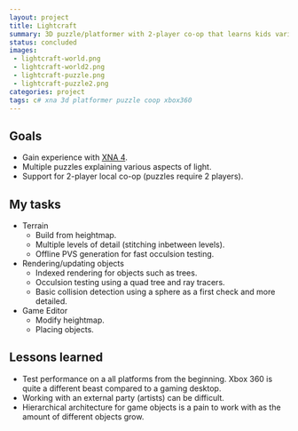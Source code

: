 ```yaml
---
layout: project
title: Lightcraft
summary: 3D puzzle/platformer with 2-player co-op that learns kids various aspects of light through puzzels.
status: concluded
images:
 - lightcraft-world.png
 - lightcraft-world2.png
 - lightcraft-puzzle.png
 - lightcraft-puzzle2.png
categories: project
tags: c# xna 3d platformer puzzle coop xbox360
---
```


## Goals
* Gain experience with [XNA 4](https://en.wikipedia.org/wiki/Microsoft_XNA).
* Multiple puzzles explaining various aspects of light.
* Support for 2-player local co-op (puzzles require 2 players).

## My tasks
* Terrain
  * Build from heightmap.
  * Multiple levels of detail (stitching inbetween levels).
  * Offline PVS generation for fast occulsion testing.
* Rendering/updating objects
  * Indexed rendering for objects such as trees.
  * Occulsion testing using a quad tree and ray tracers.
  * Basic collision detection using a sphere as a first check and more detailed.
* Game Editor
  * Modify heightmap.
  * Placing objects.

## Lessons learned
* Test performance on a all platforms from the beginning. Xbox 360 is quite a different beast compared to a gaming desktop.
* Working with an external party (artists) can be difficult.
* Hierarchical architecture for game objects is a pain to work with as the amount of different objects grow.